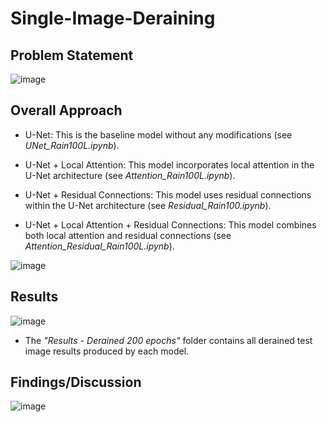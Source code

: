 # Single-Image-Deraining

## Problem Statement  
![image](https://user-images.githubusercontent.com/32372013/236968134-5bd36b36-420f-45ae-8bc2-bb3935843e04.png)

## Overall Approach  

- U-Net: This is the baseline model without any modifications (see *UNet_Rain100L.ipynb*).  

- U-Net + Local Attention: This model incorporates local attention in the U-Net architecture (see *Attention_Rain100L.ipynb*).  

- U-Net + Residual Connections: This model uses residual connections within the U-Net architecture (see *Residual_Rain100.ipynb*).  

- U-Net + Local Attention + Residual Connections: This model combines both local attention and residual connections (see *Attention_Residual_Rain100L.ipynb*).  

![image](https://user-images.githubusercontent.com/32372013/236968210-352e62c1-f5d3-4ef3-976b-4288079b28fb.png)

## Results  
![image](https://user-images.githubusercontent.com/32372013/236968249-a8e19c64-2f78-4a36-8f83-a02478a09b07.png)  

- The *"Results - Derained 200 epochs"* folder contains all derained test image results produced by each model. 

## Findings/Discussion  
![image](https://user-images.githubusercontent.com/32372013/236968285-60c2fd85-257e-4d2e-9797-bfb0420302a3.png)




